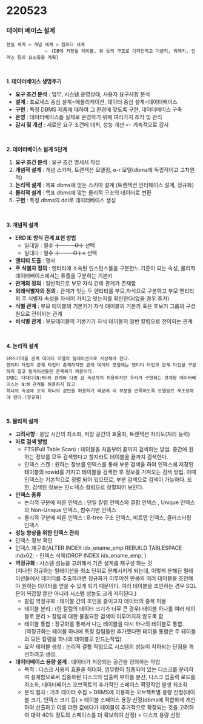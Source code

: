 # 220523


### 데이터 베이스 설계 ###   
```
현실 세계 > 개념 세계 > 컴퓨터 세계
              ㄴ (DB에 저장될 테이블, 뷰 등의 구조로 디자인하고 기본키, 외래키, 인덱스 등의 요소들을 계획)
```   
<BR>
  
__1. 데이터베이스 생명주기__
- __요구 조건 분석__ : 업무, 시스템 운영상태, 사용자 요구사항 분석
-	__설계__ : 프로세스 중심 설계=애플리케이션, 데이터 중심 설계=데이터베이스
-	__구현__ : 특정 DBMS 제품에 대하여 그 환경에 맞도록 구현, 데이터베이스 구축
-	__운영__ : 데이터베이스를 실제로 운영하기 위해 여러가지 조작 및 관리
-	__감시 및 개선__ : 새로운 요구 조건에 대처, 성능 개선 <- 계속적으로 감시   

<br>
  
__2. 데이터베이스 설계 5단계__   
1.	__요구 조건 분석__ : 요구 조건 명세서 작성
2.	__개념적 설계__ : 개념 스키마, 트랜잭션 모델링, e-r 모델(dbms에 독립적이고 고차원적)
3.	__논리적 설계__ : 목표 dbms에 맞는 스키마 설계 (트랜잭션 인터페이스 설계, 정규화)
4.	__물리적 설계__ : 목표 dbms에 맞는 물리적 구조의 데이터로 변환
5.	__구현__ : 특정 dbms의 ddl로 데이터베이스 생성   

<br>
  
__3. 개념적 설계__   
- __ERD IE 방식 관계 표현 방법__
  - 일대일 : 필수 <s>ㅣ     　 　    Oㅣ</s> 선택
  - 일대다 : 필수 <s>ㅣ     　　    Oㅣ<</s> 선택   
- __엔티티 도출__ : 명사
-	__주 식별자 정의__ : 엔티티에 소속된 인스턴스들을 구분한느 기준이 되는 속성, 물리적 데이터베이스에서는 튜플을 구분하는 기본키
-	__관계의 정의__ : 일반적으로 부모 자식 간의 관계가 존재함
-	__외래식별자의 정의__ : 관계가 잇는 두 엔티티를 부모,자식으로 구분하고 부모 엔티티의 주 식별자 속성을 자식이 가지고 잇는지를 확인한다(없을 경우 추가)
-	__식별 관계__ : 부모 테이블의 기본키가 자식 테이블의 기본키 혹은 후보키 그룹의 구성원으로 전이되는 관계 
-	__비식별 관계__ : 부모테이블의 기본키가 자식 테이블의 일반 칼럼으로 전이되는 관계    
  
<br>
  
__4. 논리적 설계__
```
ER스키마를 관계 데이터 모델의 릴레이션으로 사상해야 한다. 
엔티티 타입과 관계 타입이 존재하지만 관계 데이터 모델에는 엔티티 타입과 관계 타입을 구분하지 않고 릴레이션들만 존재하기 때문이다.
ERD는 다대다(N:M)의 관계와 다중 값 속성까지 허용하지만 우리가 구현하는 관계형 데이터베이스는 N:M 관계를 허용하지 않고 
하나의 속성에 오직 하나의 값만을 허용하기 때문에 이 부분을 만족하도록 모델링르 재조정해야 한다.(정규화)
```

<br>

__5. 물리적 설계__
-	__고려사항__ : 응답 시간의 최소화, 저장 공간의 효율화, 트랜잭션 처리도(처리 능력)
-	__자료 검색 방법__
    -	FTS(Full Table Scan) : 테이블을 처음부터 끝까지 검색하는 방법. 중간에 원하는 정보를 모두 검색했다고 할지라도 테이블을 끝까지 검색한다.
    -	인덱스 스캔 : 원하는 정보를 인덱스를 통해 부분 검색을 하여 인덱스에 저장된 테이블의 rowid를 가지고 테이블을 검색한 후 정보를 가져오는 검색 방법. 이때 인덱스는 기본적으로 정렬 되어 있으므로, 부분 검색으로 검색이 가능하다. 또한, 검색된 정보는 인ㄷ덱스 컬럼으로 정렬되어 보인다.
-	__인덱스 종류__
    - 논리적 구분에 따른 인덱스 : 단일 칼럼 인덱스와 결합 인덱스 , Unique 인덱스와 Non-Unique 인덱스, 함수기반 인덱스
    -	물리적 구분에 따른 인덱스 : B-tree 구조 인덱스, 비트맵 인덱스, 클러스터링 인덱스
-	__성능 향상을 위한 인덱스 관리__
   -	인덱스 정보 확인
   -	인덱스 재구축(ALTER INDEX idx_ename_emp REBUILD TABLESPACE indx02;
    -	인덱스 삭제(DROP INDEX idx_ename_emp; )
-	__역정규화__ : 시스템 성능을 고려해서 기존 설계를 재구성 하는 것   
(지나친 정규화는 릴레이션을 최소 단위로 분해시키게 되는데, 이렇게 분해된 릴레이션들에서 데이터를 추출하려면 정규화가 이루어진 만큼의 여러 테이블을 조인해야 원하는 데이터를 얻을 수 있게 되기 때문이다. 여러 테이블을 조인하는 경우 SQL문이 복잡할 뿐만 아니라 시스템 성능도 크게 저하된다.)
    -	칼럼 역정규화 : 테이블 간의 조인을 줄이고자 데이터의 중복 허용
    -	테이블 분리 : (한 칼럼의 데이터 크기가 너무 큰 경우) 테이블 하나를 여러 테이블로 분리 > 칼럼에 대한 불필요한 검색이 이루어지지 않도록 함 
    -	테이블 통합 : 정규화를 통해서 나눈 테이블을 다시 하나의 테이블로 통합.   
  (역정규화는 테이블 하나에 특정 칼럼들만 추가했다면 테이블 통합은 두 테이블의 모든 칼럼을 하나의 테이블로 만드는작업)
    -	요약 테이블 생성 : 논리적 결합 작업으로 시스템의 성능이 저하되는 단점을 개선하려고 생성. 
-	__데이터베이스 용량 설계__ : 데이터가 저장되는 공간을 정의하는 작업
    -	목적 : 디스크 사용의 효율을 최대화, 업무량이 집중되어 있는 디스크를 분리하여 설계함으로써 집중화된 디스크의 입출력 부하를 분산, 디스크 입출력 로드를 최소화, 데이터베이스 오브젝트의 추가적인 스페이스 확장작업 발생 최소화
    -	분석 절차 : 기초 데이터 수집 > DBMS에 이용하는 오브젝트별 용량 산정(테이블 크기, 인덱스 크기 등) > 테이블 스페이스 용량 산정(dbms에 적합하게 계산하여 산출하고 이를 더한 값에다가 테이블이 추가적으로 확장되는 것을 고려하여 대략 40% 정도의 스페이스를 더 확보하여 산정) > 디스크 용량 선정
